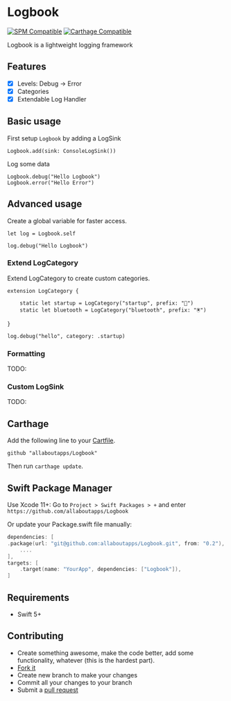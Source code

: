 # Logbook

[![SPM Compatible](https://img.shields.io/badge/SPM-compatible-4BC51D.svg?style=flat)](https://swift.org/package-manager/)
[![Carthage Compatible](https://img.shields.io/badge/Carthage-compatible-4BC51D.svg?style=flat)](https://github.com/Carthage/Carthage)

Logbook is a lightweight logging framework

## Features

- [x] Levels: Debug -> Error
- [x] Categories
- [x] Extendable Log Handler

## Basic usage

First setup `Logbook` by adding a LogSink

```
Logbook.add(sink: ConsoleLogSink())
```

Log some data

```
Logbook.debug("Hello Logbook")
Logbook.error("Hello Error")
```

## Advanced usage

Create a global variable for faster access.

```
let log = Logbook.self
```

```
log.debug("Hello Logbook")
```


### Extend LogCategory

Extend LogCategory to create custom categories.

```
extension LogCategory {
    
    static let startup = LogCategory("startup", prefix: "🚦")
    static let bluetooth = LogCategory("bluetooth", prefix: "🖲")
    
}
```

```
log.debug("hello", category: .startup)
```

### Formatting

TODO: 

### Custom LogSink

TODO:


## Carthage

Add the following line to your [Cartfile](https://github.com/Carthage/Carthage/blob/master/Documentation/Artifacts.md#cartfile).

```
github "allaboutapps/Logbook"
```

Then run `carthage update`.

## Swift Package Manager

Use Xcode 11+:
Go to `Project > Swift Packages > +` and enter `https://github.com/allaboutapps/Logbook`

Or update your Package.swift file manually:

```swift
dependencies: [
.package(url: "git@github.com:allaboutapps/Logbook.git", from: "0.2"),
    ....
],
targets: [
    .target(name: "YourApp", dependencies: ["Logbook"]),
]
```

## Requirements

- Swift 5+

## Contributing

* Create something awesome, make the code better, add some functionality,
  whatever (this is the hardest part).
* [Fork it](http://help.github.com/forking/)
* Create new branch to make your changes
* Commit all your changes to your branch
* Submit a [pull request](http://help.github.com/pull-requests/)
